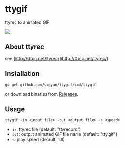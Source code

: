 ttygif
======

ttyrec to animated GIF

![](https://cloud.githubusercontent.com/assets/80381/3628176/6569016e-0e91-11e4-9b0d-6bbfd46a6d32.gif)


About ttyrec
------------

see [http://0xcc.net/ttyrec/](http://0xcc.net/ttyrec/).


Installation
------------

    go get github.com/sugyan/ttygif/cmd/ttygif

or download binaries from [Releases](https://github.com/sugyan/ttygif/releases).


Usage
-----

    ttygif -in <input file> -out <output file> -s <speed>

* `in`: ttyrec file (default: "ttyrecord")
* `out`: output animated GIF file name (default: "tty.gif")
* `s`: play speed (default: 1.0)
